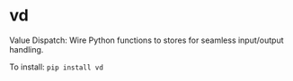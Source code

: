 
# vd
Value Dispatch: Wire Python functions to stores for seamless input/output handling.


To install:	```pip install vd```
